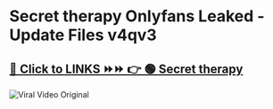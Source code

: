 
 # Secret therapy Onlyfans Leaked - Update Files v4qv3

## <h2><a href="https://clipsfans.com/Secret_therapy&ref=git">🔗 Click to LINKS ⏩⏩ 👉 🟢 Secret therapy </a></h2>

<a href="https://clipsfans.com/Secret_therapy&ref=git" rel="nofollow" data-target="animated-image.originalLink"><img src="https://i.ibb.co.com/xMMVF88/686577567.gif" alt="Viral Video Original" style="max-width: 100%; display: inline-block;" data-target="animated-image.originalImage"></a>

